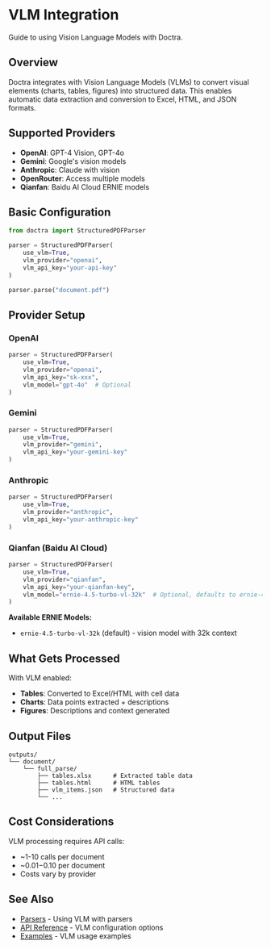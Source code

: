 # VLM Integration

Guide to using Vision Language Models with Doctra.

## Overview

Doctra integrates with Vision Language Models (VLMs) to convert visual elements (charts, tables, figures) into structured data. This enables automatic data extraction and conversion to Excel, HTML, and JSON formats.

## Supported Providers

- **OpenAI**: GPT-4 Vision, GPT-4o
- **Gemini**: Google's vision models
- **Anthropic**: Claude with vision
- **OpenRouter**: Access multiple models
- **Qianfan**: Baidu AI Cloud ERNIE models

## Basic Configuration

```python
from doctra import StructuredPDFParser

parser = StructuredPDFParser(
    use_vlm=True,
    vlm_provider="openai",
    vlm_api_key="your-api-key"
)

parser.parse("document.pdf")
```

## Provider Setup

### OpenAI

```python
parser = StructuredPDFParser(
    use_vlm=True,
    vlm_provider="openai",
    vlm_api_key="sk-xxx",
    vlm_model="gpt-4o"  # Optional
)
```

### Gemini

```python
parser = StructuredPDFParser(
    use_vlm=True,
    vlm_provider="gemini",
    vlm_api_key="your-gemini-key"
)
```

### Anthropic

```python
parser = StructuredPDFParser(
    use_vlm=True,
    vlm_provider="anthropic",
    vlm_api_key="your-anthropic-key"
)
```

### Qianfan (Baidu AI Cloud)

```python
parser = StructuredPDFParser(
    use_vlm=True,
    vlm_provider="qianfan",
    vlm_api_key="your-qianfan-key",
    vlm_model="ernie-4.5-turbo-vl-32k"  # Optional, defaults to ernie-4.5-turbo-vl-32k
)
```

**Available ERNIE Models:**
- `ernie-4.5-turbo-vl-32k` (default) - vision model with 32k context


## What Gets Processed

With VLM enabled:

- **Tables**: Converted to Excel/HTML with cell data
- **Charts**: Data points extracted + descriptions
- **Figures**: Descriptions and context generated

## Output Files

```
outputs/
└── document/
    └── full_parse/
        ├── tables.xlsx      # Extracted table data
        ├── tables.html      # HTML tables
        ├── vlm_items.json   # Structured data
        └── ...
```

## Cost Considerations

VLM processing requires API calls:

- ~1-10 calls per document
- ~$0.01-$0.10 per document
- Costs vary by provider

## See Also

- [Parsers](../parsers/structured-parser.md) - Using VLM with parsers
- [API Reference](../../api/parsers.md) - VLM configuration options
- [Examples](../../examples/basic-usage.md) - VLM usage examples


